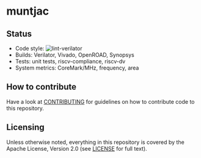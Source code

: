 # muntjac

## Status

 * Code style: ![lint-verilator](https://github.com/db434/muntjac/workflows/lint-verilator/badge.svg)
 * Builds: Verilator, Vivado, OpenROAD, Synopsys
 * Tests: unit tests, riscv-compliance, riscv-dv
 * System metrics: CoreMark/MHz, frequency, area

## How to contribute

Have a look at [CONTRIBUTING](./CONTRIBUTING.md) for guidelines on how to
contribute code to this repository.

## Licensing

Unless otherwise noted, everything in this repository is covered by the Apache
License, Version 2.0 (see [LICENSE](./LICENSE) for full text).
